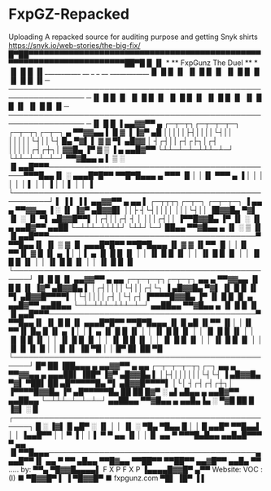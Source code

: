 # FxpGZ-Repacked
Uploading A repacked source for auditing purpose and getting Snyk shirts  https://snyk.io/web-stories/the-big-fix/
 █▀██▀▀▀▀▀▀▀▀▀▀▀▀▀▀▀▀▀▀▀▀▀▀▀▀▀▀▀▀▀▀▀▀▀▀▀▀▀▀▀▀▀▀▀▀▀▀▀▀▀▀▀▀▀▀▀▀▀▀▀▀▀▀▀▀▀▀▀▀▀██▀█
 █ ▐▌                    * **  FxpGunz The Duel  ** *                     ▐▌ █
 █ ▐▌___________   __   _                            _   __   ____________▐▌ █
 █ ▐▌                                                                     ▐▌ █
 █ ▐▌                                                                     ▐▌ █
 █ ▐▌                                                                     ▐▌ █
 █ ▐▌─ ───────────────────────────────────────────────────────────────── ─▐▌ █
 █ ▐▌                                                                     ▐▌ █
 █ ▐▌                                                                     ▐▌ █
 █ ▐▌                                                                     ▐▌ █
 █ ▐▌                                                                     ▐▌ █
 █ ▐▌                                                                     ▐▌ █
 █ ▐▌─ ───────────────────────────────────────────────────────────────── ─▐▌ █
 █ ▐         ▄▄▓▓▀▀ ▄     ┌─┬─┬┐┌─┬─┬─┬─┐ ┌─┬─┬┐┌─┬─┐     ▄ ▀▀▓▓▄▄         ▌ █
 ▓ ▐        ▐▓▀      ▄█   │││││├┤││││└┤││ │││││└┤││└┤   █▄      ▀▓▌        ▌ ▓
 ▓          ▀▌     ▄█▓▓   │ ┤┌┤││┌┤┌├┐│┌┤ │││││┌┤┌┼┐│   ▓▓█▄     ▐▀          ▓
 ▒ ▐      ▄     ▄▄█▓▀▀    └┴┴─┴─┴─┴┴┴─┴─┘ └┴┴─┴─┴─┴─┘    ▀▀▓█▄▄     ▄      ▌ ▒
 ░       ▐▌▄▄█▀▀▀─────────────────────────────────────────────▀▀▀█▄▄▐▌       ░
    ▄▄▄█▀█▀▀                                                       ▀▀█▀█▄▄▄
▄ ▀▀▀   ▐▌│                                                         │▐▌   ▀▀▀ ▄
        ▐ │                                                         │
          │                                                         │
          │                                                         │
    ▌     │                                                         │     ▐
          │                                                         │
    ▌     │                                                         │     ▐
          └─────────────────────────────────────────────────────────┘
    ▌                                                                     ▐
    ▌                                                                     ▐
    ▌          ▄▄▓▓▀▀ ▄  ▄▄ ▌ ┌─┬┬┬┐┌─┬─┐ ┌─┬─┬─┐ ▐ ▄▄  ▄ ▀▀▓▓▄▄          ▐
 ░ ▐▌         ▐▓▀      ▄█▓▓█▌ ││├ ┤└┤││││ │││└┤││ ▐█▓▓█▄      ▀▓▌         ▐▌ ░
   ▐▌         ▀▌     ▄█▓▓█▀▀▌ │┌┤││┌┤ ┤ │ │││┌┤││ ▐▀▀█▓▓█▄     ▐▀         ▐▌
 ░ ▐▌       ▄     ▄▄█▓▀▀ ▄▄██ └─┴┴┴─┴┴┴┴┘ └┴┴┘└─┘ ██▄▄ ▀▀▓█▄▄     ▄       ▐▌ ░
 ▒ ▐▌      ▐▌▄▄█▀▀▀─────────────────────────────────────────▀▀▀█▄▄▐▌      ▐▌ ▒
 ▓ ▐▌ ▄▄▄█▀█▀▀                                                   ▀▀█▀█▄▄▄ ▐▌ ▓
 ▓ ▐▌▀▀   ▐▌│                                                     │▐▌   ▀▀▐▌ ▓
 █ ▐▌   ▄ ▐ │                                                     │ ▌ ▄   ▐▌ █
 █ ▐▌       │                                                     │       ▐▌ █
 █ ▐▌       │                                                     │       ▐▌ █
 █ ▐▌       │                                                     │       ▐▌ █
 █ ▐▌       │                                                     │       ▐▌ █
 █ ▐▌       │                                                     │       ▐▌ █
 █ ▐▌       └─────────────────────────────────────────────────────┘       ▐▌ █
 █ ▐▌          ▄▄▓▓▀▀ ▄  ▄▄     ┌─┬─┬─┬┐┌─┬─┬┐      ▄▄  ▄ ▀▀▓▓▄▄          ▐▌ █
 █ ▐▌         ▐▓▀      ▄█▓▓█▄ ▌ │┌┤││││└┤││┌┤└┐ ▐ ▄█▓▓█▄      ▀▓▌         ▐▌ █
 █ ▐▌         ▀▌     ▄█▓▓█▀▀▀▀▌ │└┤││││┌┤ │└┤┌┤ ▐▀▀▀▀█▓▓█▄     ▐▀         ▐▌ █
 █ ▐▌       ▄     ▄▄█▓▀▀ ▄▄██▄▄ └─┴─┴┴┴─┴┴┴─┴─┘ ▄▄██▄▄ ▀▀▓█▄▄     ▄       ▐▌ █
 █ ▐▌      ▐▌▄▄█▀▀▀─────────────────────────────────────────▀▀▀█▄▄▐▌      ▐▌ █
 █ ▐▌ ▄▄▄█▀█▀▀                                                   ▀▀█▀█▄▄▄ ▐▌ █
▄█ ▐▌▀▀   ▐▌│                                                     │▐▌   ▀▀▐▌ █▄
 █ ▐▌   ▄ ▐ │                                                     │ ▌ ▄   ▐▌ █
 █ ▐▌       │                                                     │       ▐▌ █
 █ ▐▌       │                                                     │       ▐▌ █
 █ ▐▌       │                                                     │       ▐▌ █
 █ ▐▌       │                                                     │       ▐▌ █
 █ ▐▌       │                                                     │       ▐▌ █
 █ ▐▌       │                                                     │       ▐▌ █
 █ ▐▌       │                                                     │       ▐▌ █
 █ ▐▌       │                                                     │       ▐▌ █
 ▐▌ █       │                                                     │       █ ▐▌
 ▐█ ▀█      │                                                     │      █▀ █▌
  ██ ▀█     └─────────────────────────────────────────────────────┘     █▀ ██
  ▐██▄▄▄ ▄      ▄▄▓▓▀▀ ▄  ▄▄     ┌─┬─┬─┬─┬┐┌─┐     ▄▄  ▄ ▀▀▓▓▄▄      ▄ ▄▄▄██▌
 ▐██▀          ▐▓▀      ▄█▓▓█▄ ▌ │├┤││││││└┤└┤ ▐ ▄█▓▓█▄      ▀▓▌          ▀██▌
 ██  ▄█▀▀▀▀▀█▄ ▀▌     ▄█▓▓█▀▀▀▀▌ │└│ ┤┌┤┌┤┌┼┐│ ▐▀▀▀▀█▓▓█▄     ▐▀ ▄█▀▀▀▀▀█▄  ██
██  █▓▀ ░ ▄▌▄█▄▄ ▄ ▄▄█▓▀▀ ▄▄██▄▄ └─┴┴┴─┴─┴─┴─┘ ▄▄██▄▄ ▀▀▓█▄▄ ▄ ▄▄█▄▐▄ ░ ▀▓█  ██
█  ▐▓▌ ░  █ ┌─────────────────────────────────────────────────────┐ █  ░ ▐▓▌  █
  ▄█▀ ░  ▐▌ │                                                     │ ▐▌  ░ ▀█▄
 ▀█▄▄    █  │                                                     │  █    ▄▄█▀
    ▀▀█▄▄▌  │                                                     │  ▐▄▄█▀▀
            │                                                     │
        ▀ ▐ │                                                     │ ▌ ▀
 ▀ ▄▄     ▐▌│                                                     │▐▌     ▄▄ ▀
      ▀▀▀█▄█▄▄                                                   ▄▄█▄█▀▀▀
  ▀  ▄▄    ▐▌▀▀█▄▄▄─────────────────────────────────────────▄▄▄█▀▀▐▌    ▄▄  ▀
        ▀▀ ▄█▄▄   ▀▀█▓▄▄ ▀▀██▀▀                 ▀▀██▀▀ ▄▄▓█▀▀   ▄▄█▄ ▀▀
  ..... by:    ▀▀▄   ▀█▓▓█▄▄▄▄▌ F X P     F X P ▐▄▄▄▄█▓▓█▀   ▄▀▀    Website:
       VOC :(I)    ■   ▀█▓▓█▀ ▌                 ▐ ▀█▓▓█▀   ■        fxpgunz.com
                         ▀█▌                       ▐█▀
                          ▐                         ▌
